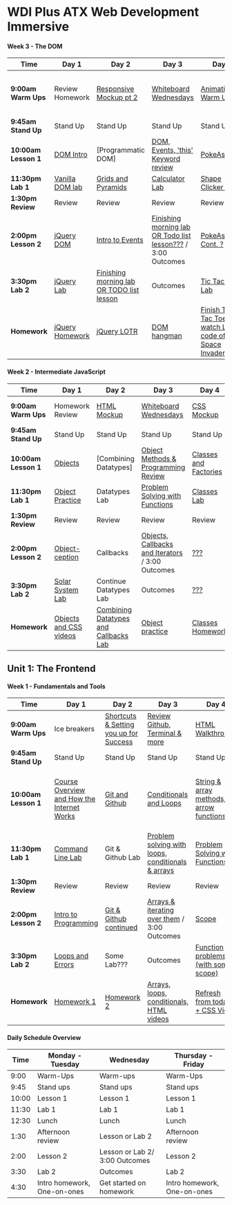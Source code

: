 # WDI Plus ATX Web Development Immersive

#### Week 3 - The DOM

Time | Day 1 |    Day 2       | Day 3      | Day 4     | Day  5                                    |
----- | -------- | --------------   | ----------    | --------  | ---------   |
 **9:00am Warm Ups** | Review Homework   | [Responsive Mockup pt 2][1-2A] | [Whiteboard Wednesdays][1-3A]   |[Animation Warm Up][1-3A]         | [Project Scope and Game Design][1-4A]|
 **9:45am Stand Up** | Stand Up   | Stand Up | Stand Up | Stand Up | Stand Up |
 **10:00am Lesson 1** | [DOM Intro][1-1B]    |  [Programmatic DOM]     | [DOM, Events, 'this' Keyword review][1-2B]           | [PokeAsquare][1-3B]      | [Project 1][1-4B]       |  
 **11:30pm Lab 1** | [Vanilla DOM lab][1-1C]     |  [Grids and Pyramids][1-2C]   | [Calculator Lab][1-2C]   | [Shape Clicker Lab][1-3C] | [Project 1][1-4C]     |
**1:30pm Review** | Review | Review | Review | Review | Review |
**2:00pm Lesson 2** | [jQuery DOM][1-1D]    |   [Intro to Events][1-2D]  | [Finishing morning lab OR Todo list lesson???][1-2D] / 3:00 Outcomes     | [PokeAsquare Cont. ?][1-3C] | [Project 1 Approvals][1-4D]
**3:30pm Lab 2** | [jQuery Lab][1-1E]    |   [Finishing morning lab OR TODO list lesson][1-2E] | Outcomes | [Tic Tac Toe Lab][1-3C] | [Project 1][2-4E]   |
**Homework** | [jQuery Homework][3-1F]  | [jQuery LOTR][1-2F] | [DOM hangman][1-2E]  | [Finish Tic Tac Toe/ watch Live code of Space Invaders][1-3D] | [Project 1][1-4E]  |

[2-1A]: #
[2-1B]: w02/d01/m2-gh-lab/ "Git and GitHub lab"
[2-1C]: w02/d01/m3-callbacks/ "Callbacks"
[2-1D]: w02/d01/m4-building-iterators/ "Callbacks lab"
[2-1E]: https://vimeo.com/36579366 "Brett Victor on Vimeo"
[3-1F]: https://git.generalassemb.ly/WDIplus-ATX/jQuery-Homework/blob/master/README.md "jQuery Homework"

[2-2A]: w02/d02/m1-js-calculator-lab/ "JavaScript calculator Lab"
[2-2B]: w02/d02/m1-js-calculator-lab/ "JavaScript calculator Lab"
[2-2C]: w02/d02/m3-css-responsive-design/ "Responsive CSS"
[2-2D]: w02/d02/m4-html-forms "HTML Forms"
[2-2E]: w02/d02/hmwk-microblog/ "Microblog Lab"

[2-3A]: w02/d03/m1-intro-jquery/ "Intro to jQuery"
[2-3B]: w02/d03/m2-intermediate-jquery/ "Intermediate jQuery"
[2-3C]: w02/d03/m3-bootstrap/ "Bootstrap Intro"
[2-3D]: w02/d03/m4-forms-with-jquery/ "Forms with jQuery"
[2-3E]: w02/d03/m5-microblog-bootstrap-refactor/ "Microblog Bootstrap Refactor"

[2-4A]: w02/d04/m1-js-prototypes "JS Prototypes"
[2-4B]: w02/d04/m2-jquery-form-practice "More Practice"
[2-4C]: w02/d04/m3-ajax/ "AJAX"
[2-4D]: w02/d04/m4-ajax-lab/ "AJAX Lab"
[2-4E]: # " "

[2-5A]: w02/d05/m1-OOP-flower-lab/ "Flower Power OOP Lab"
[2-5B]: # "Review"
[2-5C]: w02/d05/m4-create-an-issue/ "Create an Issue"
[2-5D]: # " "
[2-5E]: w02/d05/hmwk-fix-an-issue/ "Fix an Issue"


#### Week 2 - Intermediate JavaScript

Time | Day 1 |    Day 2       | Day 3      | Day 4     | Day  5                                    |
----- | -------- | --------------   | ----------    | --------  | ---------   |
 **9:00am Warm Ups** |  Homework Review  | [HTML Mockup][1-2A] | [Whiteboard Wednesdays][1-3A]   |[CSS Mockup][1-3A]         | [Responsive Mockup pt 1][1-4A]
 **9:45am Stand Up** | Stand Up   | Stand Up | Stand Up | Stand Up | Stand Up ||
 **10:00am Lesson 1** | [Objects][1-1B]    |  [Combining Datatypes]     | [Object Methods & Programming Review][1-2B]           | [Classes and Factories][1-3B]      | [Space Battle: Full Day Lab][1-4B]       |  
 **11:30pm Lab 1** | [Object Practice][1-1C]     |  Datatypes Lab   | [Problem Solving with Functions][1-2C]         | [Classes Lab][1-2C] | [Space Battle: Full Day Lab][1-4C]     |
**1:30pm Review** | Review | Review | Review | Review | Review |
**2:00pm Lesson 2** | [Object-ception][1-1D]    |   Callbacks  | [Objects, Callbacks and Iterators][1-2D] / 3:00 Outcomes     | [???][1-3C] | [Space Battle: Full Day Lab][1-4D]
**3:30pm Lab 2** | [Solar System Lab][1-1E]    |    Continue Datatypes Lab   | Outcomes | [???][1-3C] | [Space Battle: Full Day Lab][2-4E]   |
**Homework** | [Objects and CSS videos][1-1F]  | [Combining Datatypes and Callbacks Lab][1-2F] | [Object practice][1-2E]  | [Classes Homework][1-3D] | [Complete Space Battle: Full Day Lab][1-4E]  |

[2-1A]: #
[2-1B]: w02/d01/m2-gh-lab/ "Git and GitHub lab"
[2-1C]: w02/d01/m3-callbacks/ "Callbacks"
[2-1D]: w02/d01/m4-building-iterators/ "Callbacks lab"
[2-1E]: https://vimeo.com/36579366 "Brett Victor on Vimeo"

[2-2A]: w02/d02/m1-js-calculator-lab/ "JavaScript calculator Lab"
[2-2B]: w02/d02/m1-js-calculator-lab/ "JavaScript calculator Lab"
[2-2C]: w02/d02/m3-css-responsive-design/ "Responsive CSS"
[2-2D]: w02/d02/m4-html-forms "HTML Forms"
[2-2E]: w02/d02/hmwk-microblog/ "Microblog Lab"

[2-3A]: w02/d03/m1-intro-jquery/ "Intro to jQuery"
[2-3B]: w02/d03/m2-intermediate-jquery/ "Intermediate jQuery"
[2-3C]: w02/d03/m3-bootstrap/ "Bootstrap Intro"
[2-3D]: w02/d03/m4-forms-with-jquery/ "Forms with jQuery"
[2-3E]: w02/d03/m5-microblog-bootstrap-refactor/ "Microblog Bootstrap Refactor"

[2-4A]: w02/d04/m1-js-prototypes "JS Prototypes"
[2-4B]: w02/d04/m2-jquery-form-practice "More Practice"
[2-4C]: w02/d04/m3-ajax/ "AJAX"
[2-4D]: w02/d04/m4-ajax-lab/ "AJAX Lab"
[2-4E]: # " "

[2-5A]: w02/d05/m1-OOP-flower-lab/ "Flower Power OOP Lab"
[2-5B]: # "Review"
[2-5C]: w02/d05/m4-create-an-issue/ "Create an Issue"
[2-5D]: # " "
[2-5E]: w02/d05/hmwk-fix-an-issue/ "Fix an Issue"

## Unit 1: The Frontend

#### Week 1 - Fundamentals and Tools

 Time | Day 1 |    Day 2       | Day 3      | Day 4     | Day  5                                    |
----- | -------- | --------------   | ----------    | --------  | ---------   |
 **9:00am Warm Ups** | Ice breakers | [Shortcuts & Setting you up for Success][1-2A] | [Review Github, Terminal & more][1-3A]   |[HTML Walkthrough][1-4A]         | [CSS Walkthrough][1-5A]  
 **9:45am Stand Up** | Stand Up   | Stand Up | Stand Up | Stand Up | Stand Up |
 **10:00am Lesson 1** | [Course Overview and How the Internet Works][1-1B]    |  [Git and Github][1-5B]  | [Conditionals and Loops][1-2B]                | [String & array methods, arrow functions][1-3B]      | [Why JS, input from browser, functions, problem solving for programming][1-4B]       |  
 **11:30pm Lab 1** | [Command Line Lab][1-1C]     |  Git & Github Lab   | [Problem solving with loops, conditionals & arrays][1-2C]         | [Problem Solving with Functions][1-3C] | [Designing a small game][1-4C]     |
**1:30pm Review** | Review | Review | Review | Review | Review |
**2:00pm Lesson 2** | [Intro to Programming][1-1D]    |   [Git & Github continued][1-5D]  | [Arrays & iterating over them][1-2D] / 3:00 Outcomes     | [Scope][1-3D] | [Chaining Functions Together][1-4D]
**3:30pm Lab 2** | [Loops and Errors][1-1E]    |    Some Lab???   | Outcomes | [Function problems (with some scope)][1-3E] | [Problem Solving][1-4E]   |
**Homework** | [Homework 1][1-1F]  | [Homework 2][1-2F] | [Arrays, loops, conditionals, HTML videos][1-2E]  | [Refresh from today + CSS Video][1-3D] | [Make a game/ HTML, CSS, videos & mockup][1-4F]  |

[1-1A]: # "Ice Breakers"  
[1-1B]: https://git.generalassemb.ly/WDIplus-ATX/culture/blob/master/README.md "Your Learning Experience"
[1-1C]: https://git.generalassemb.ly/WDIplus-ATX/command-line-lab/blob/master/README.md "Command Line Lab"
[1-1D]: https://git.generalassemb.ly/WDIplus-ATX/intro-to-programming/blob/master/README.md "Intro to programming"
[1-1E]: https://git.generalassemb.ly/WDIplus-ATX/loops-and-errors/blob/master/README.md "Loops and errors"
[1-1F]: https://git.generalassemb.ly/WDIplus-ATX/homework-1/blob/master/README.md "Homework 1"

[1-2A]: https://git.generalassemb.ly/WDIplus-ATX/warm-ups/blob/master/week-1/tues.md "Shortcuts & Setting you up for Success"
[1-2B]: https://git.generalassemb.ly/WDIplus-ATX/spectacle-cl-shortcuts-atom/blob/master/README.md "Set Up"
[1-2C]: https://git.generalassemb.ly/WDIplus-ATX/Problem-Solving-Loops-Conditionals-Arrays/blob/master/README.md "Problem solving with loops, conditionals & arrays"
[1-2D]: https://git.generalassemb.ly/WDIplus-ATX/Arrays-iterating-over-them-/blob/master/README.md "Arrays & iterating over them"
[1-2E]: https://git.generalassemb.ly/WDIplus-ATX/Arrays-Loops-Conditionals/blob/master/README.md "Arrays Loops & Conditionals"
[1-2F]: https://git.generalassemb.ly/WDIplus-ATX/homework-2/blob/master/README.md "Homework 2"

[1-3A]: https://git.generalassemb.ly/WDIplus-ATX/warm-ups/blob/master/week-1/weds.md "Review Github, Terminal & more"
[1-3B]: w01/d03/m2-javascript-objects "JavaScript Objects"
[1-3C]: https://git.generalassemb.ly/WDIplus-ATX/Problem-Solving-With-Functions/blob/master/README.md "Problem Solving With Functions"
[1-3D]: https://git.generalassemb.ly/WDIplus-ATX/Scope/blob/master/README.md "Scope"
[1-3E]: https://git.generalassemb.ly/WDIplus-ATX/Function-Problems-With-Scope/blob/master/README.md "Function Problems With Scope"

[1-4A]: https://git.generalassemb.ly/WDIplus-ATX/warm-ups/tree/master/week-1/thurs "HTML Mockup"
[1-4B]: w01/d04/m2-DOM-manipulation-and-events "DOM Manipulation and Events"
[1-4C]: https://git.generalassemb.ly/WDIplus-ATX/Designing-a-Small-Game/blob/master/README.md "Designing a small game"
[1-4D]: https://git.generalassemb.ly/WDIplus-ATX/Chaining-Functions-Together/blob/master/README.md "Chaining Functions Together"
[1-4E]: https://git.generalassemb.ly/WDIplus-ATX/Problem-Solving/blob/master/README.md "Problem Solving"
[1-4F]: https://git.generalassemb.ly/WDIplus-ATX/Make-A-Game/blob/master/README.md "Make a Game"

[1-5A]: https://git.generalassemb.ly/WDIplus-ATX/warm-ups/blob/master/week-1/fri.md "HTML Mockup"
[1-5B]: https://git.generalassemb.ly/WDIplus-ATX/git-and-github/blob/master/README.md "Tools and Setup"
[1-5C]: w01/d04/m3-LoTR-lab "Lab: DOM Manipulation LoTR"
[1-5D]: https://git.generalassemb.ly/WDIplus-ATX/git-and-github/blob/master/README.md "Git and Github cont."
[1-5E]: w01/d04/hw-tic-tac-toe-lab "Lab: Tic-Tac-Toe"
#### Daily Schedule Overview

Time | Monday - Tuesday | Wednesday |Thursday - Friday |
----- | -------- | ----- | ----- |
9:00  | Warm-Ups | Warm-ups | Warm-Ups |
9:45 | Stand ups | Stand ups | Stand ups |
10:00 | Lesson 1 | Lesson 1 | Lesson 1  |
11:30 | Lab 1 | Lab 1 | Lab 1 |
12:30 | Lunch | Lunch | Lunch |
1:30 | Afternoon review | Lesson or Lab 2 | Afternoon review |
2:00 | Lesson 2 | Lesson or Lab 2/ 3:00 Outcomes | Lesson 2 |
3:30 | Lab 2 | Outcomes | Lab 2 |
4:30 | Intro homework, One-on-ones | Get started on homework | Intro homework, One-on-ones |
